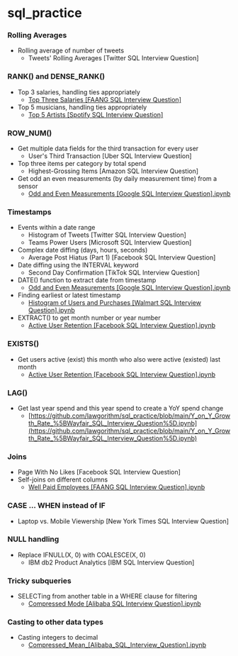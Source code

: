 # sql_practice

### Rolling Averages
* Rolling average of number of tweets
  * Tweets' Rolling Averages [Twitter SQL Interview Question]
 
### RANK() and DENSE_RANK()
* Top 3 salaries, handling ties appropriately
  * [Top Three Salaries [FAANG SQL Interview Question]](https://github.com/lawgorithm/sql_practice/blob/main/Top_Three_Salaries_%5BFAANG_SQL_Interview_Question%5D.ipynb)
* Top 5 musicians, handling ties appropriately
  * [Top 5 Artists [Spotify SQL Interview Question]](https://colab.research.google.com/github/lawgorithm/sql_practice/blob/main/Top_5_Artists_%5BSpotify_SQL_Interview_Question%5D.ipynb)

### ROW_NUM()
* Get multiple data fields for the third transaction for every user
  * User's Third Transaction [Uber SQL Interview Question]
* Top three items per category by total spend
  * Highest-Grossing Items [Amazon SQL Interview Question]
* Get odd an even measurements (by daily measurement time) from a sensor
  * [Odd and Even Measurements [Google SQL Interview Question].ipynb](https://github.com/lawgorithm/sql_practice/blob/main/Odd_and_Even_Measurements_%5BGoogle_SQL_Interview_Question%5D.ipynb)

### Timestamps
* Events within a date range
  * Histogram of Tweets [Twitter SQL Interview Question]
  * Teams Power Users [Microsoft SQL Interview Question]
* Complex date diffing (days, hours, seconds)
  * Average Post Hiatus (Part 1) [Facebook SQL Interview Question]
* Date diffing using the INTERVAL keyword
  * Second Day Confirmation [TikTok SQL Interview Question]
* DATE() function to extract date from timestamp
  * [Odd and Even Measurements [Google SQL Interview Question].ipynb](https://github.com/lawgorithm/sql_practice/blob/main/Odd_and_Even_Measurements_%5BGoogle_SQL_Interview_Question%5D.ipynb)
* Finding earliest or latest timestamp
  * [Histogram of Users and Purchases [Walmart SQL Interview Question].ipynb](https://github.com/lawgorithm/sql_practice/blob/main/Histogram_of_Users_and_Purchases_%5BWalmart_SQL_Interview_Question%5D.ipynb)
* EXTRACT() to get month number or year number
  * [Active User Retention [Facebook SQL Interview Question].ipynb](https://github.com/lawgorithm/sql_practice/blob/main/Active_User_Retention_%5BFacebook_SQL_Interview_Question%5D.ipynb)
 
### EXISTS()
* Get users active (exist) this month who also were active (existed) last month
  * [Active User Retention [Facebook SQL Interview Question].ipynb](https://github.com/lawgorithm/sql_practice/blob/main/Active_User_Retention_%5BFacebook_SQL_Interview_Question%5D.ipynb)
 
### LAG()
* Get last year spend and this year spend to create a YoY spend change
  * [https://github.com/lawgorithm/sql_practice/blob/main/Y_on_Y_Growth_Rate_%5BWayfair_SQL_Interview_Question%5D.ipynb](https://github.com/lawgorithm/sql_practice/blob/main/Y_on_Y_Growth_Rate_%5BWayfair_SQL_Interview_Question%5D.ipynb)

### Joins
* Page With No Likes [Facebook SQL Interview Question]
* Self-joins on different columns
  * [Well Paid Employees [FAANG SQL Interview Question].ipynb](https://github.com/lawgorithm/sql_practice/blob/main/Well_Paid_Employees_%5BFAANG_SQL_Interview_Question%5D.ipynb)

### CASE ... WHEN instead of IF
* Laptop vs. Mobile Viewership [New York Times SQL Interview Question]

### NULL handling
* Replace IFNULL(X, 0) with COALESCE(X, 0)
  * IBM db2 Product Analytics [IBM SQL Interview Question]
 
### Tricky subqueries 
* SELECTing from another table in a WHERE clause for filtering
  * [Compressed Mode [Alibaba SQL Interview Question].ipynb](https://github.com/lawgorithm/sql_practice/blob/main/Compressed_Mode_%5BAlibaba_SQL_Interview_Question%5D.ipynb)

### Casting to other data types
* Casting integers to decimal
  * [Compressed_Mean_[Alibaba_SQL_Interview_Question].ipynb](https://github.com/lawgorithm/sql_practice/blob/main/Compressed_Mean_%5BAlibaba_SQL_Interview_Question%5D.ipynb)

